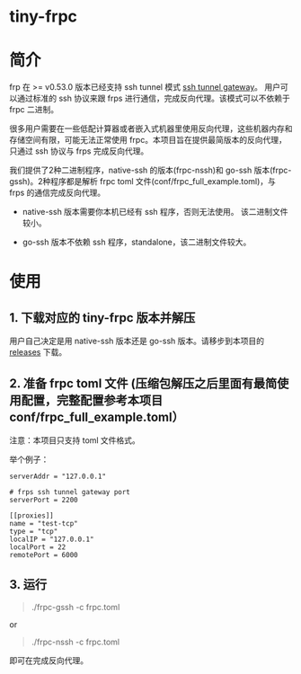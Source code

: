 # tiny-frpc

# 简介

frp 在 >= v0.53.0 版本已经支持 ssh tunnel 模式 [ssh tunnel gateway](https://github.com/fatedier/frp?tab=readme-ov-file#ssh-tunnel-gateway)。 用户可以通过标准的 ssh 协议来跟 frps 进行通信，完成反向代理。该模式可以不依赖于 frpc 二进制。

很多用户需要在一些低配计算器或者嵌入式机器里使用反向代理，这些机器内存和存储空间有限，可能无法正常使用 frpc。本项目旨在提供最简版本的反向代理，只通过 ssh 协议与 frps 完成反向代理。

我们提供了2种二进制程序，native-ssh 的版本(frpc-nssh)和 go-ssh 版本(frpc-gssh)。2种程序都是解析 frpc toml 文件(conf/frpc_full_example.toml)，与 frps 的通信完成反向代理。

* native-ssh 版本需要你本机已经有 ssh 程序，否则无法使用。 该二进制文件较小。

* go-ssh 版本不依赖 ssh 程序，standalone，该二进制文件较大。


# 使用

## 1. 下载对应的 tiny-frpc 版本并解压
用户自己决定是用 native-ssh 版本还是 go-ssh 版本。请移步到本项目的 [releases](https://github.com/gofrp/tiny-frpc/releases) 下载。


## 2. 准备 frpc toml 文件 (压缩包解压之后里面有最简使用配置，完整配置参考本项目 conf/frpc_full_example.toml）
注意：本项目只支持 toml 文件格式。

举个例子：
```
serverAddr = "127.0.0.1"

# frps ssh tunnel gateway port
serverPort = 2200

[[proxies]]
name = "test-tcp"
type = "tcp"
localIP = "127.0.0.1"
localPort = 22
remotePort = 6000
```

## 3. 运行
> ./frpc-gssh -c frpc.toml

or

> ./frpc-nssh -c frpc.toml

即可在完成反向代理。